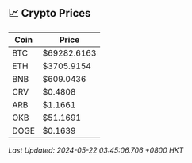## 📈 Crypto Prices

| Coin | Price |
| ---- | ----- |
| BTC | $69282.6163 |
| ETH | $3705.9154 |
| BNB | $609.0436 |
| CRV | $0.4808 |
| ARB | $1.1661 |
| OKB | $51.1691 |
| DOGE | $0.1639 |

_Last Updated: 2024-05-22 03:45:06.706 +0800 HKT_